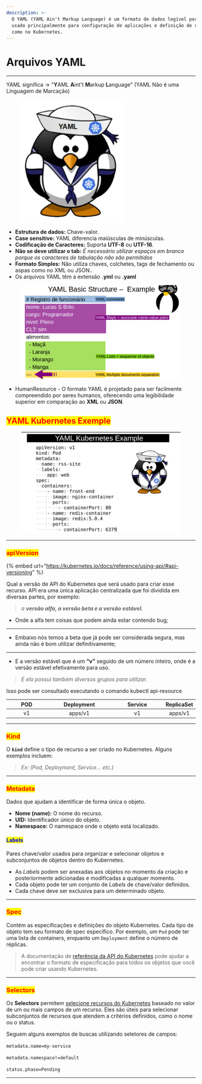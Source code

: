 ```yaml
---
description: >-
  O YAML (YAML Ain't Markup Language) é um formato de dados legível por humanos,
  usado principalmente para configuração de aplicações e definição de recursos,
  como no Kubernetes.
---
```


# Arquivos YAML

***

YAML significa -> "**Y**AML **A**int't **M**arkup **L**anguage" (YAML Não é uma Linguagem de Marcação)

<figure><img src="../.gitbook/assets/image (183).png" alt=""><figcaption></figcaption></figure>

* **Estrutura de dados:** Chave-valor.
* **Case sensitive:** YAML diferencia maiúsculas de minúsculas.
* **Codificação de Caracteres:** Suporta **UTF-8** ou **UTF-16**.
* **Não se deve utilizar o tab:** _É necessário utilizar espaços em branco porque os caracteres de tabulação não são permitidos_
* **Formato Simples:** Não utiliza chaves, colchetes, tags de fechamento ou aspas como no XML ou JSON._._
* Os arquivos YAML têm a extensão **.yml** ou **.yaml**

<figure><img src="../.gitbook/assets/image (184).png" alt=""><figcaption></figcaption></figure>

* HumanResource - O formato YAML é projetado para ser facilmente compreendido por seres humanos, oferecendo uma legibilidade superior em comparação ao **XML** ou **JSON**.

## <mark style="color:red;">YAML Kubernetes Exemple</mark>

<figure><img src="../.gitbook/assets/image (138).png" alt=""><figcaption></figcaption></figure>

***

### <mark style="color:red;">apiVersion</mark>&#x20;

{% embed url="https://kubernetes.io/docs/reference/using-api/#api-versioning" %}

Qual a versão de API do Kubernetes que será usado para criar esse recurso. API era uma única aplicação centralizada que foi dividida em diversas partes, por exemplo:&#x20;

> _a **versão alfa, a versão beta e a versão estável.**_&#x20;

* Onde a alfa tem coisas que podem ainda estar contendo bug;&#x20;

***

* Embaixo nós temos a beta que já pode ser considerada segura, mas ainda não é bom utilizar definitivamente;&#x20;

***

* E a versão estável que é um **“v”** seguido de um número inteiro, onde é a versão estável efetivamente para uso.&#x20;

> _E ela possui também diversos grupos para utilizar._

Isso pode ser consultado executando o comando kubectl api-resource

<table><thead><tr><th width="146" align="center">POD</th><th width="218" align="center">Deployment </th><th width="180" align="center">Service</th><th align="center">ReplicaSet</th></tr></thead><tbody><tr><td align="center">v1</td><td align="center">apps/v1</td><td align="center">v1</td><td align="center">apps/v1</td></tr></tbody></table>

***

### <mark style="color:red;">Kind</mark>&#x20;

O **`kind`** define o tipo de recurso a ser criado no Kubernetes. Alguns exemplos incluem:

> _Ex: (Pod, Deployment, Service... etc.)_

***

### <mark style="color:red;">Metadata</mark>&#x20;

Dados que ajudam a identificar de forma única o objeto.

* **Nome (name):** O nome do recurso.
* **UID:** Identificador único do objeto.
* **Namespace:** O namespace onde o objeto está localizado.

#### <mark style="color:blue;">Labels</mark>

Pares chave/valor usados para organizar e selecionar objetos e subconjuntos de objetos dentro do Kubernetes.

* As _Labels_ podem ser anexadas aos objetos no momento da criação e posteriormente adicionadas e modificadas a qualquer momento.
* Cada objeto pode ter um conjunto de _Labels_ de chave/valor definidos.
* Cada chave deve ser exclusiva para um determinado objeto.

***

### <mark style="color:red;">Spec</mark>&#x20;

Contém as especificações e definições do objeto Kubernetes. Cada tipo de objeto tem seu formato de spec específico. Por exemplo, um `Pod` pode ter uma lista de containers, enquanto um `Deployment` define o número de réplicas.

> A documentação de [referência da API do Kubernetes](https://kubernetes.io/docs/reference/kubernetes-api/) pode ajudar a encontrar o formato de especificação para todos os objetos que você pode criar usando Kubernetes.

***

### <mark style="color:red;">Selectors</mark>

Os **Selectors** permitem [selecione recursos do Kubernetes](https://kubernetes.io/docs/concepts/overview/working-with-objects/kubernetes-objects) baseado no valor de um ou mais campos de um recurso. Eles são úteis para selecionar subconjuntos de recursos que atendem a critérios definidos, como o nome ou o status.

Seguem alguns exemplos de buscas utilizando seletores de campos:

`metadata.name=my-service`

`metadata.namespace!=default`

`status.phase=Pending`

***
